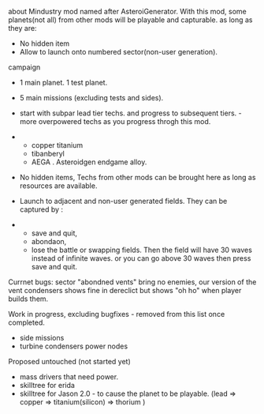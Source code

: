 
about
Mindustry mod named after AsteroiGenerator. 
With this mod, some planets(not all) from other mods will be playable and capturable. as long as they are:
- No hidden item
- Allow to launch onto numbered sector(non-user generation). 

campaign
- 1 main planet. 1 test planet. 
- 5 main missions (excluding tests and sides). 
- start with subpar lead tier techs.  and progress to subsequent tiers. - more overpowered techs as you progress throgh this mod.
- - copper titanium 
  - tibanberyl
  - AEGA . Asteroidgen endgame alloy. 

- No hidden items, Techs from other mods can be brought here as long as resources are available.
- Launch to adjacent and non-user generated fields. They can be captured by :
- - save and quit,
  - abondaon,
  - lose the battle or swapping fields.
  Then the field will have 30 waves instead of infinite waves.
  or you can go above 30 waves then press save and quit.

Currnet bugs: 
sector "abondned vents" bring no enemies,
our version of the vent condensers shows fine in dereclict but shows "oh ho" when player builds them. 

Work in progress, excluding bugfixes - removed from this list once completed. 
- side missions
- turbine condensers power nodes 

Proposed untouched (not started yet)
- mass drivers that need power. 
- skilltree for erida 
- skilltree for Jason 2.0 - to cause the planet to be playable.  (lead => copper => titanium(silicon) => thorium )
